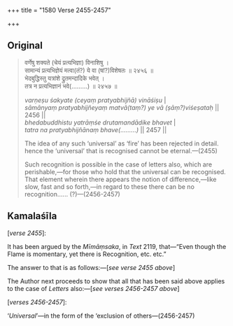 +++
title = "1580 Verse 2455-2457"

+++
## Original 
>
> वर्णेषु शक्यते (चेयं प्रत्यभिज्ञा) विनाशिषु ।  
> सामान्यं प्रत्यभिज्ञेयं मत्वा(तं?) ये वा (षां?)विशेषतः ॥ २४५६ ॥  
> भेदबुद्धिस्तु यत्रांशे द्रुतमन्दादिके भवेत् ।  
> तत्र न प्रत्यभिज्ञानं भवे(.........) ॥ २४५७ ॥ 
>
> *varṇeṣu śakyate (ceyaṃ pratyabhijñā) vināśiṣu* \|  
> *sāmānyaṃ pratyabhijñeyaṃ matvā(taṃ?) ye vā (ṣāṃ?)viśeṣataḥ* \|\| 2456 \|\|  
> *bhedabuddhistu yatrāṃśe drutamandādike bhavet* \|  
> *tatra na pratyabhijñānaṃ bhave(.........)* \|\| 2457 \|\| 
>
> The idea of any such ‘universal’ as ‘fire’ has been rejected in detail. hence the ‘universal’ that is recognised cannot be eternal.—(2455) 
>
> Such recognition is possible in the case of letters also, which are perishable,—for those who hold that the universal can be recognised. That element wherein there appears the notion of difference,—like slow, fast and so forth,—in regard to these there can be no recognition...... (?)—(2456-2457)



## Kamalaśīla

[*verse 2455*]:

It has been argued by the *Mīmāṃsaka*, in *Text* 2119, that—“Even though the Flame is momentary, yet there is Recognition, etc. etc.”

The answer to that is as follows:—[*see verse 2455 above*]

The Author next proceeds to show that all that has been said above applies to the case of *Letters* also:—[*see verses 2456-2457 above*]

[*verses 2456-2457*]:

‘*Universal*’—in the form of the ‘exclusion of others—(2456-2457)


